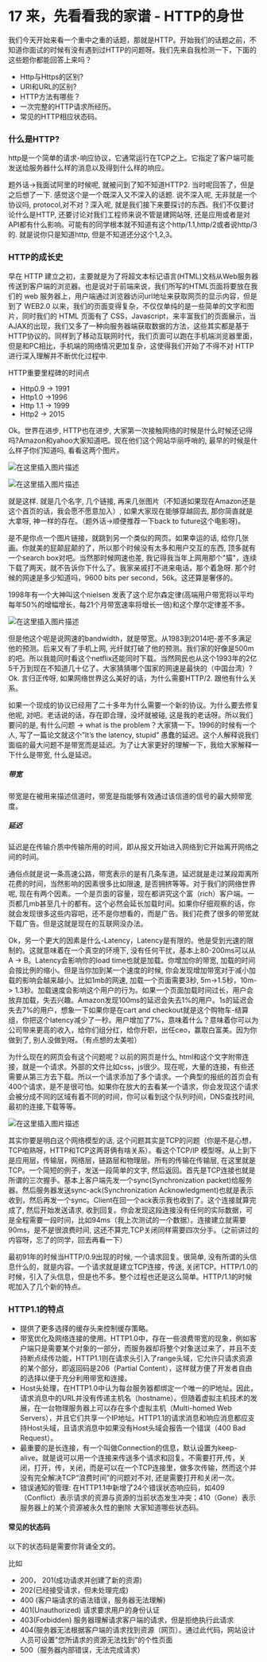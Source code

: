 # 17 来，先看看我的家谱 - HTTP的身世

我们今天开始来看一个重中之重的话题，那就是HTTP。开始我们的话题之前，不知道你面试的时候有没有遇到过HTTP的问题呀。我们先来自我检测一下，下面的这些题你都能回答上来吗？

- Http与Https的区别?
- URI和URL的区别?
- HTTP方法有哪些？
- 一次完整的HTTP请求所经历。
- 常见的HTTP相应状态码。

### 什么是HTTP?

http是一个简单的请求-响应协议，它通常运行在TCP之上。它指定了客户端可能发送给服务器什么样的消息以及得到什么样的响应。

题外话->我面试阿里的时候呢, 就被问到了知不知道HTTP2. 当时呢回答了，但是之后想了一下. 感觉这个是一个既深入又不深入的话题. 说不深入呢, 无非就是一个协议吗, protocol,对不对？深入呢, 就是我们接下来要探讨的东西。我们不仅要讨论什么是HTTP, 还要讨论对我们工程师来说不管是建网站呀, 还是应用或者是对API都有什么影响。可能有的同学根本就不知道有这个http/1.1,http/2或者说http/3的. 就是说你只是知道http, 但是不知道还分这个1,2,3。

### HTTP的成长史

早在 HTTP 建立之初，主要就是为了将超文本标记语言(HTML)文档从Web服务器传送到客户端的浏览器。也是说对于前端来说，我们所写的HTML页面将要放在我们的 web 服务器上，用户端通过浏览器访问url地址来获取网页的显示内容，但是到了 WEB2.0 以来，我们的页面变得复杂，不仅仅单纯的是一些简单的文字和图片，同时我们的 HTML 页面有了 CSS，Javascript，来丰富我们的页面展示，当AJAX的出现，我们又多了一种向服务器端获取数据的方法，这些其实都是基于HTTP协议的。同样到了移动互联网时代，我们页面可以跑在手机端浏览器里面，但是和PC相比，手机端的网络情况更加复杂，这使得我们开始了不得不对 HTTP 进行深入理解并不断优化过程中.

HTTP重要里程碑的时间点

- Http0.9 -> 1991
- Http1.0 ->1996
- Http 1.1 -> 1999
- Http2 -> 2015

Ok。世界在进步, HTTP也在进步, 大家第一次接触网络的时候是什么时候还记得吗?Amazon和yahoo大家知道吧。现在他们这个网站华丽呼哨的, 最早的时候是什么样子你们知道吗, 看看这两个图片。

![在这里插入图片描述](assets/20210219110542722.png)

![在这里插入图片描述](assets/20210219110559935.png)

就是这样. 就是几个名字, 几个链接, 再来几张图片（不知道如果现在Amazon还是这个首页的话，我会愿不愿意加入）, 如果大家现在能够穿越回去, 那你简直就是大拿呀, 神一样的存在。（题外话->顺便推荐一下back to future这个电影呀)。

是不是你点一个图片链接，就跳到另一个类似的网页。如果幸运的话, 给你几张画。你就美的屁颠屁颠的了，所以那个时候没有太多和用户交互的东西, 顶多就有一个search box对吧。当然那时候网速也差, 我记得我当年上网用那个"猫"，连续下载了两天，就不告诉你下什么了。我家亲戚打不进来电话，那个着急呀. 那个时候的网速是多少知道吗，9600 bits per second，56k。这还算是奢侈的。

1998年有一个大神叫这个nielsen 发表了这个尼尔森定律(高端用户带宽将以平均每年50%的增幅增长，每21个月带宽速率将增长一倍)和这个摩尔定律差不多。

![在这里插入图片描述](assets/2021021911334390.png)

但是他这个呢是说网速的bandwidth，就是带宽。从1983到2014吧-差不多满足他的预测。后来又有了手机上网, 光纤就打破了他的预测。我们家的好像是500m的吧。所以我能同时看这个netflix还能同时下载。当然网民也从这个1993年的2亿5千万到现在不知道几十亿了。大家猜猜哪个国家的网速是最快的（中国台湾）? Ok. 言归正传呀, 如果网络世界这么美好的话，为什么需要HTTP/2. 跟他有什么关系。

如果一个现成的协议已经用了二十多年为什么需要一个新的协议。为什么要去修复他呢, 对吧。老话说的话，存在即合理，没坏就被碰, 这是我的老话呀。所以我们要问的是, 有什么问题 -> what is the problem？大家猜一下。1996的时候有一个人, 写了一篇论文就这个”It’s the latency, stupid” 愚蠢的延迟。这个人解释说我们面临的最大问题不是带宽而是延迟。为了让大家更好的理解一下，我给大家解释一下什么是带宽, 什么是延迟。

##### 带宽

带宽是在被用来描述信道时，带宽是指能够有效通过该信道的信号的最大频带宽度。

##### 延迟

延迟是在传输介质中传输所用的时间，即从报文开始进入网络到它开始离开网络之间的时间。

通俗点就是说一条高速公路，带宽表示的是有几条车道。延迟就是走过某段距离所花费的时间，当然影响的因素很多比如限速, 是否拥挤等等。对于我们的网络世界呢, 现在有两个因素。一个是页面的容量，现在都讲究这个富（rich）客户端。一页都几mb甚至几十的都有。这个必然会延长加载时间。如果你仔细观察的话，你就会发现很多这些内容吧，还不是你想看的，而是广告。我们花费了很多的带宽就下载广告。但是这就是现在的互联网没办法。

Ok，另一个更大的因素是什么-Latency，Latency是有限的。他是受到光速的限制的。这就意味着在一个真空的环境下, 没有任何干扰，基本上80-200ms可以从A -> B。Latency会影响你的load time也就是加载。你增加你的带宽, 加载的时间会按比例的缩小。但是当你加到某一个速度的时候, 你会发现增加带宽对于减小加载的影响会越来越小。比如1mb的网速, 加载一个页面需要3秒, 5m->1.5秒，10m-> 1.3秒。加载速度会影响这个用户的行为。如果一个页面加载时间过长，用户会放弃加载，失去兴趣。Amazon发现100ms的延迟会失去1%的用户。1s的延迟会失去7%的用户，想象一下如果你是在cart and checkout就是这个购物车-结算组，你把这个latency减少了一秒。用户增加了7%，意味着什么？意味着你可以为公司带来更高的收入，给你们组分红，给你升职，出任ceo，赢取白富美。因为你做到了, 别人没做到呀。（有点想的太美啦）

为什么现在的网页会有这个问题呢？以前的网页是什么, html和这个文字附带连接，就是一个请求。外部的文件比如css，js很少。现在呢，大量的连接，有些还需要从第三方去下载。所以一个请求添加了多个请求。一个典型的报纸的首页会有400个请求，是不是很可怕。如果你在放大的去看某一个请求，你会发现这个请求会被分成不同的区域有着不同的时间，你可以看到这个队列时间，DNS查找时间, 最初的连接,下载等等。

![在这里插入图片描述](assets/2021021911341136.png)

其实你要是明白这个网络模型的话, 这个问题其实是TCP的问题（你是不是心想，TCP咱熟呀，HTTP和TCP这两哥俩有啥关系）。看这个TCP/IP 模型呀。从上到下是应用层，传输层，网络层，链路层和物理层。所有的传输在传输层, 在这里就是TCP。一个简短的例子，发送一段简单的文字, 然后返回。首先是TCP连接也就是所谓的三次握手。基本上客户端先发一个sync(Synchronization packet)给服务器。然后服务器发送sync-ack(Synchronization Acknowledgment)也就是表示收到，然后再发一个sync。Client在回一个ack表示我也收到了。这个连接就算完成了, 然后开始发送请求, 收到回复。你会发现这段连接没有任何的实际数据，可是全程需要一段时间，比如94ms（我上次测试的一个数据）。连接建立就需要90ms，是不是很浪费时间, 这还不算完,TCP关闭同样需要四次分手。（之前讲过的内容呀，忘了的同学，回去再看一下）

最初91年的时候当HTTP/0.9出现的时候, 一个请求回复。很简单, 没有所谓的头信息什么的，就是内容。一个请求就是建立TCP连接，传送, 关闭TCP。HTTP/1.0的时候，引入了头信息，但是也不多。整个过程也还是这么简单。HTTP/1.1的时候呢加入了几个新的特点。

### HTTP1.1的特点

- 提供了更多选择的缓存头来控制缓存策略。
- 带宽优化及网络连接的使用。HTTP1.0中，存在一些浪费带宽的现象，例如客户端只是需要某个对象的一部分，而服务器却将整个对象送过来了，并且不支持断点续传功能，HTTP1.1则在请求头引入了range头域，它允许只请求资源的某个部分，即返回码是206（Partial Content），这样就方便了开发者自由的选择以便于充分利用带宽和连接。
- Host头处理，在HTTP1.0中认为每台服务器都绑定一个唯一的IP地址。因此，请求消息中的URL并没有传递主机名（hostname）。但随着虚拟主机技术的发展，在一台物理服务器上可以存在多个虚拟主机（Multi-homed Web Servers），并且它们共享一个IP地址。HTTP1.1的请求消息和响应消息都应支持Host头域，且请求消息中如果没有Host头域会报告一个错误（400 Bad Request）。
- 最重要的是长连接，有一个叫做Connection的信息，默认设置为keep-alive。就是说可以用一个连接来传送多个请求和回复。不需要打开,传，关闭，打开，传，关闭，而是可以在一个TCP连接里，做多次传输，然而这个并没有完全解决TCP“浪费时间”的问题对不对, 还是需要打开和关闭一次。
- 错误通知的管理: 在HTTP1.1中新增了24个错误状态响应码，如409（Conflict）表示请求的资源与资源的当前状态发生冲突；410（Gone）表示服务器上的某个资源被永久性的删除 大家知道哪些状态码。

#### 常见的状态码

以下的状态码是需要你背诵全文的。

比如

- 200， 201(成功请求并创建了新的资源)
- 202(已经接受请求，但未处理完成)
- 400 (客户端请求的语法错误，服务器无法理解)
- 401(Unauthorized) 请求要求用户的身份认证
- 403(Forbidden) 服务器理解请求客户端的请求，但是拒绝执行此请求
- 404(服务器无法根据客户端的请求找到资源（网页）。通过此代码，网站设计人员可设置"您所请求的资源无法找到"的个性页面
- 500（服务器内部错误，无法完成请求）
